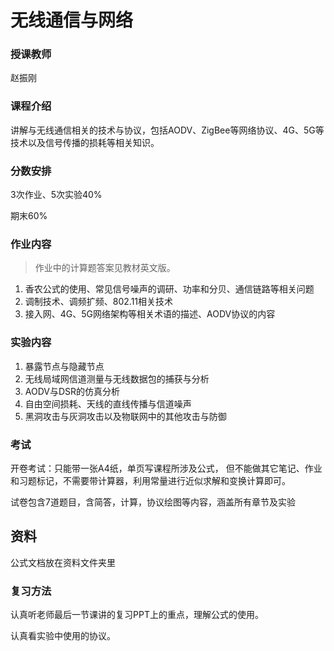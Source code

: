 # 无线通信与网络

### 授课教师

赵振刚

### 课程介绍

讲解与无线通信相关的技术与协议，包括AODV、ZigBee等网络协议、4G、5G等技术以及信号传播的损耗等相关知识。

### 分数安排

3次作业、5次实验40%

期末60%

### 作业内容

> 作业中的计算题答案见教材英文版。

1. 香农公式的使用、常见信号噪声的调研、功率和分贝、通信链路等相关问题
2. 调制技术、调频扩频、802.11相关技术
3. 接入网、4G、5G网络架构等相关术语的描述、AODV协议的内容

### 实验内容

1. 暴露节点与隐藏节点
2. 无线局域网信道测量与无线数据包的捕获与分析
3. AODV与DSR的仿真分析
4. 自由空间损耗、天线的直线传播与信道噪声
5. 黑洞攻击与灰洞攻击以及物联网中的其他攻击与防御

### 考试

开卷考试：只能带一张A4纸，单页写课程所涉及公式， 但不能做其它笔记、作业和习题标记，不需要带计算器，利用常量进行近似求解和变换计算即可。

试卷包含7道题目，含简答，计算，协议绘图等内容，涵盖所有章节及实验

## 资料

公式文档放在资料文件夹里

### 复习方法

认真听老师最后一节课讲的复习PPT上的重点，理解公式的使用。

认真看实验中使用的协议。